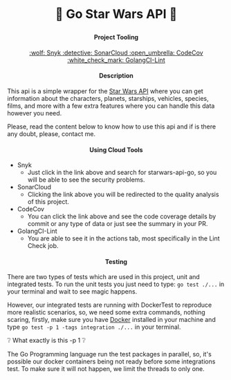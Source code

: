 # <p align="center"> :space_invader: Go Star Wars API :space_invader:</p>

#### <p align="center">  Project Tooling </p>
<div align="center"> 
    <a href="https://app.snyk.io/org/eddiescj/projects" target"_blank">:wolf: Snyk </a>
    <a href="https://sonarcloud.io/project/overview?id=EddieSCJ_starwars-api-go" target"_blank">:detective: SonarCloud </a>
    <a href="https://app.codecov.io/gh/EddieSCJ/starwars-api-go/" target"_blank">:open_umbrella: CodeCov </a>
    <a href="https://golangci-lint.run/" target="_blank">:white_check_mark: GolangCI-Lint </a>

</div>

#### <p align="center">  Description </p>
This api is a simple wrapper for the [Star Wars API](https://swapi.dev/) where you can get information about the characters,
planets, starships, vehicles, species, films, and more with a few extra features where you can handle this data however you 
need.

Please, read the content below to know how to use this api and if is there any doubt, please, contact me.

#### <p align="center">  Using Cloud Tools </p>

* Snyk
    * Just click in the link above and search for starwars-api-go, so you will be able to see the security problems.
* SonarCloud
    * Clicking the link above you will be redirected to the quality analysis of this project.
* CodeCov
    * You can click the link above and see the code coverage details by commit or any type of data or just see the summary in your PR.
* GolangCI-Lint
    * You are able to see it in the actions tab, most specifically in the Lint Check job.

#### <p align="center">  Testing </p>

There are two types of tests which are used in this project, unit and integrated tests.
To run the unit tests you just need to type: `go test ./...` in your terminal and wait to see magic happens.

However, our integrated tests are running with DockerTest to reproduce more realistic scenarios, so, we need some extra commands, nothing scaring, firstly, make sure you have [Docker](https://docs.docker.com/engine/install/) installed in your machine and type `go test -p 1 -tags integration ./...` in your terminal.

:grey_question: What exactly is this -p 1 :grey_question:

The Go Programming language run the test packages in parallel, so, it's possible our docker containers being not ready before some integrations test. To make sure it will not happen, we limit the threads to only one.
